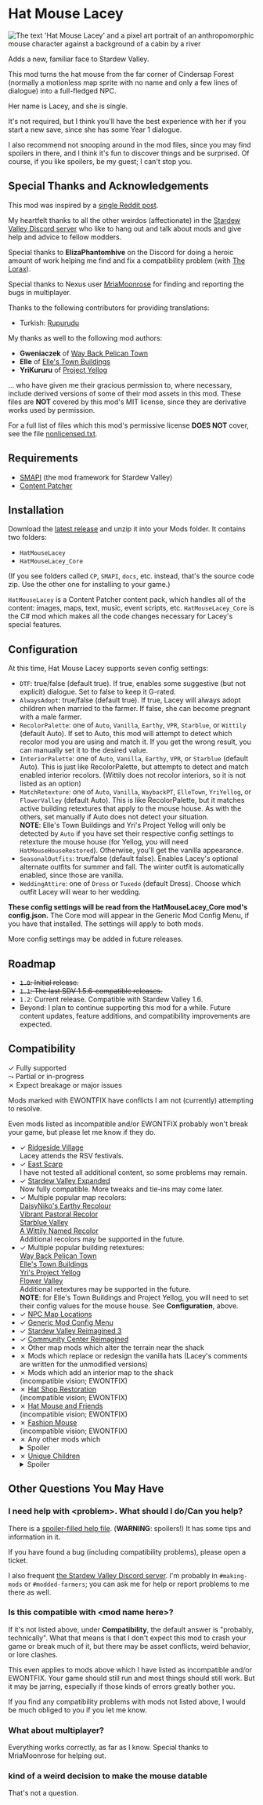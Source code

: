 # Hat Mouse Lacey

![The text 'Hat Mouse Lacey' and a pixel art portrait of an anthropomorphic
mouse character against a background of a cabin by a river](images/hero.jpg)

Adds a new, familiar face to Stardew Valley.

This mod turns the hat mouse from the far corner of Cindersap Forest (normally
a motionless map sprite with no name and only a few lines of dialogue) into a
full-fledged NPC.

Her name is Lacey, and she is single.

It's not required, but I think you'll have the best experience with her if you
start a new save, since she has some Year 1 dialogue.

I also recommend not snooping around in the mod files, since you may find
spoilers in there, and I think it's fun to discover things and be surprised.
Of course, if you like spoilers, be my guest; I can't stop you.

## Special Thanks and Acknowledgements
This mod was inspired by a [single Reddit post](https://old.reddit.com/r/StardewValley/comments/12crela/thought_i_knew_stardew_well_but_evidently_not_who/jf2sjk0/).

My heartfelt thanks to all the other weirdos (affectionate) in the
[Stardew Valley Discord server](https://discord.gg/stardewvalley) who like to
hang out and talk about mods and give help and advice to fellow modders.

Special thanks to **ElizaPhantomhive** on the Discord for doing a heroic
amount of work helping me find and fix a compatibility problem (with
[The Lorax](https://www.nexusmods.com/stardewvalley/mods/15012)).

Special thanks to Nexus user
[MriaMoonrose](https://www.nexusmods.com/stardewvalley/users/133194498)
for finding and reporting the bugs in multiplayer.

Thanks to the following contributors for providing translations:

* Turkish: [Rupurudu](https://github.com/Rupurudu)

My thanks as well to the following mod authors:

* **Gweniaczek** of [Way Back Pelican Town](https://www.nexusmods.com/stardewvalley/mods/7332)
* **Elle** of [Elle's Town Buildings](https://www.nexusmods.com/stardewvalley/mods/14524)
* **YriKururu** of [Project Yellog](https://www.nexusmods.com/stardewvalley/mods/14765)

... who have given me their gracious permission to, where necessary, include
derived versions of some of their mod assets in this mod. These files are
**NOT** covered by this mod's MIT license, since they are derivative works
used by permission.

For a full list of files which this mod's permissive license **DOES NOT** 
cover, see the file [nonlicensed.txt](nonlicensed.txt).


## Requirements

* [SMAPI](https://smapi.io) (the mod framework for Stardew Valley)
* [Content Patcher](https://github.com/Pathoschild/StardewMods/tree/develop/ContentPatcher)


## Installation
Download the [latest release](https://github.com/ichortower/HatMouseLacey/releases/latest)
and unzip it into your Mods folder. It contains two folders:

* `HatMouseLacey`
* `HatMouseLacey_Core`

(If you see folders called `CP`, `SMAPI`, `docs`, etc. instead, that's the
source code zip. Use the other one for installing to your game.)

`HatMouseLacey` is a Content Patcher content pack, which handles all of the
content: images, maps, text, music, event scripts, etc. `HatMouseLacey_Core`
is the C# mod which makes all the code changes necessary for Lacey's special
features.


## Configuration
At this time, Hat Mouse Lacey supports seven config settings:

* `DTF`: true/false (default true). If true, enables some suggestive (but not
  explicit) dialogue. Set to false to keep it G-rated.
* `AlwaysAdopt`: true/false (default true). If true, Lacey will always adopt
  children when married to the farmer. If false, she can become pregnant with a
  male farmer.
* `RecolorPalette`: one of `Auto`, `Vanilla`, `Earthy`, `VPR`, `Starblue`, or
  `Wittily` (default Auto). If set to Auto, this mod will attempt to detect
  which recolor mod you are using and match it. If you get the wrong result, you
  can manually set it to the desired value.
* `InteriorPalette`: one of `Auto`, `Vanilla`, `Earthy`, `VPR`, or `Starblue`
  (default Auto). This is just like RecolorPalette, but attempts to detect and
  match enabled interior recolors. (Wittily does not recolor interiors, so it is
  not listed as an option)
* `MatchRetexture`: one of `Auto`, `Vanilla`, `WaybackPT`, `ElleTown`,
  `YriYellog`, or `FlowerValley` (default Auto). This is like RecolorPalette,
  but it matches active building retextures that apply to the mouse house. As
  with the others, set manually if Auto does not detect your situation.\
  **NOTE**: Elle's Town Buildings and Yri's Project Yellog will only be detected
  by `Auto` if you have set their respective config settings to retexture the
  mouse house (for Yellog, you will need `HatMouseHouseRestored`). Otherwise,
  you'll get the vanilla appearance.
* `SeasonalOutfits`: true/false (default false). Enables Lacey's optional
  alternate outfits for summer and fall. The winter outfit is automatically
  enabled, since those are vanilla.
* `WeddingAttire`: one of `Dress` or `Tuxedo` (default Dress). Choose which
  outfit Lacey will wear to her wedding.

**These config settings will be read from the HatMouseLacey_Core mod's
config.json.** The Core mod will appear in the Generic Mod Config Menu, if you
have that installed. The settings will apply to both mods.

More config settings may be added in future releases.


## Roadmap
* ~~`1.0`: Initial release.~~
* ~~`1.1`: The last SDV 1.5.6-compatible releases.~~
* `1.2`: Current release. Compatible with Stardew Valley 1.6.
* Beyond: I plan to continue supporting this mod for a while. Future content
  updates, feature additions, and compatibility improvements are expected.


## Compatibility
&check; Fully supported\
&rarrc; Partial or in-progress\
&cross; Expect breakage or major issues

Mods marked with EWONTFIX have conflicts I am not (currently) attempting to
resolve.

Even mods listed as incompatible and/or EWONTFIX probably won't break your
game, but please let me know if they do.

* &check; [Ridgeside Village](https://www.nexusmods.com/stardewvalley/mods/7286)\
    Lacey attends the RSV festivals.
* &check; [East Scarp](https://www.nexusmods.com/stardewvalley/mods/5787)\
    I have not tested all additional content, so some problems may remain.
* &check; [Stardew Valley Expanded](https://www.nexusmods.com/stardewvalley/mods/3753)\
    Now fully compatible. More tweaks and tie-ins may come later.
* &check; Multiple popular map recolors:\
    [DaisyNiko's Earthy Recolour](https://www.nexusmods.com/stardewvalley/mods/5255)\
    [Vibrant Pastoral Recolor](https://www.nexusmods.com/stardewvalley/mods/6367)\
    [Starblue Valley](https://www.nexusmods.com/stardewvalley/mods/1869)\
    [A Wittily Named Recolor](https://www.nexusmods.com/stardewvalley/mods/2995)\
    Additional recolors may be supported in the future.
* &check; Multiple popular building retextures:\
    [Way Back Pelican Town](https://www.nexusmods.com/stardewvalley/mods/7332)\
    [Elle's Town Buildings](https://www.nexusmods.com/stardewvalley/mods/14524)\
    [Yri's Project Yellog](https://www.nexusmods.com/stardewvalley/mods/14765)\
    [Flower Valley](https://kayainsdv.postype.com/post/10220280)\
    Additional retextures may be supported in the future.\
    **NOTE**: for Elle's Town Buildings and Project Yellog, you will need to
    set their config values for the mouse house. See **Configuration**, above.
* &check; [NPC Map Locations](https://www.nexusmods.com/stardewvalley/mods/239)
* &check; [Generic Mod Config Menu](https://www.nexusmods.com/stardewvalley/mods/5098)
* &check; [Stardew Valley Reimagined 3](https://www.nexusmods.com/stardewvalley/mods/13497)
* &check; [Community Center Reimagined](https://www.nexusmods.com/stardewvalley/mods/6966)
* &cross; Other map mods which alter the terrain near the shack
* &cross; Mods which replace or redesign the vanilla hats
    (Lacey's comments are written for the unmodified versions)
* &cross; Mods which add an interior map to the shack\
    (incompatible vision; EWONTFIX)
* &cross; [Hat Shop Restoration](https://www.nexusmods.com/stardewvalley/mods/17291)\
    (incompatible vision; EWONTFIX)
* &cross; [Hat Mouse and Friends](https://www.nexusmods.com/stardewvalley/mods/17364)\
    (incompatible vision; EWONTFIX)
* &cross; [Fashion Mouse](https://www.nexusmods.com/stardewvalley/mods/17502)\
    (incompatible vision; EWONTFIX)
* &cross; Any other mods which <details><summary>Spoiler</summary>add other mouse characters (lore conflict; EWONTFIX)</details>
* &cross; [Unique Children](https://nexusmods.com/stardewvalley/mods/6278)<details><summary>Spoiler</summary>\
    This mod reimplements child sprites entirely, overriding my patch to provide custom sprites. EWONTFIX, manual compatibility only; see that mod's instructions.</details>


## Other Questions You May Have

### I need help with \<problem\>. What should I do/Can you help?
There is a [spoiler-filled help file](help-spoilers.md). (**WARNING**: spoilers!)
It has some tips and information in it.

If you have found a bug (including compatibility problems), please open a ticket.

I also frequent
[the Stardew Valley Discord server](https://discord.gg/stardewvalley). I'm
probably in `#making-mods` or `#modded-farmers`; you can ask me for help or
report problems to me there as well.

### Is this compatible with \<mod name here\>?
If it's not listed above, under **Compatibility**, the default answer is
"probably, technically". What that means is that I don't expect this mod to
crash your game or break much of it, but there may be asset conflicts, weird
behavior, or lore clashes.

This even applies to mods above which I have listed as incompatible and/or
EWONTFIX. Your game should still run and most things should still work. But it
may be jarring, especially if those kinds of errors greatly bother you.

If you find any compatibility problems with mods not listed above, I would be
much obliged to you if you let me know.

### What about multiplayer?
Everything works correctly, as far as I know. Special thanks to MriaMoonrose
for helping out.

### kind of a weird decision to make the mouse datable
That's not a question.
